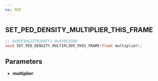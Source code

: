 ```yaml
---
ns: PED
---
```

## SET_PED_DENSITY_MULTIPLIER_THIS_FRAME

```c
// 0x95E3D6257B166CF2 0x039C82BB
void SET_PED_DENSITY_MULTIPLIER_THIS_FRAME(float multiplier);
```

## Parameters
* **multiplier**: 

